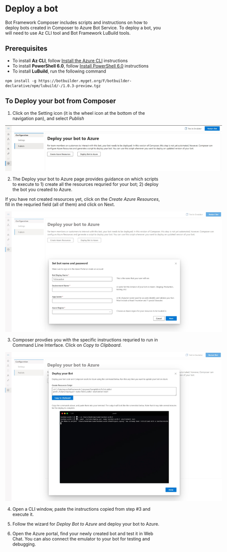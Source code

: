 # Deploy a bot
Bot Framework Composer includes scripts and instructions on how to deploy bots created in Composer to Azure Bot Service. 
To deploy a bot, you will need to use Az CLI tool and Bot Framework LuBuild tools. 

## Prerequisites
- To install **Az CLI**, follow [Install the Azure CLI](https://docs.microsoft.com/en-us/cli/azure/install-azure-cli?view=azure-cli-latest) instructions
- To install **PowerShell 6.0**, follow [Install PowerShell 6.0](https://docs.microsoft.com/en-us/powershell/scripting/install/installing-powershell?view=powershell-6) instructions
- To install **LuBuild**, run the following command 
```
npm install -g https://botbuilder.myget.org/F/botbuilder-declarative/npm/lubuild/-/1.0.3-preview.tgz
```

## To Deploy your bot from Composer
1. Click on the Setting icon (it is the wheel icon at the bottom of the navigation pan), and select *Publish*

<p align="center">
    <img alt="Bot Framework Composer Home Page" src="./media/deployment/BFC-Deploy1.jpg" style="max-width:700px;" />
</p>

2. The Deploy your bot to Azure page provides guidance on which scripts to execute to 1) create  all the resources requried for your bot; 2) deploy the bot you created to Azure.

If you have not created resources yet, click on the *Create Azure Resources*, fill in the requried field (all of them) and click on Next. 

<p align="center">
    <img alt="Bot Framework Composer Home Page" src="./media/deployment/BFC-Deploy2.jpg" style="max-width:700px;" />
</p>

3. Composer provdies you with the specific instructions requried to run in Command Line Interface. Click on *Copy to Clipboard*.  

<p align="center">
    <img alt="Bot Framework Composer Home Page" src="./media/deployment/BFC-Deploy3.jpg" style="max-width:700px;" />
</p>

4. Open a CLI window, paste the instructions copied from step #3 and execute it.

5. Follow the wizard for *Deploy Bot to Azure* and deploy your bot to Azure.

6. Open the Azure portal, find your newly created bot and test it in Web Chat. You can also connect the emulator to your bot for testing and debugging.

